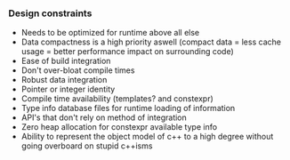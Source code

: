 ### Design constraints
 - Needs to be optimized for runtime above all else
 - Data compactness is a high priority aswell (compact data = less cache usage = better performance impact on surrounding code)
 - Ease of build integration
 - Don't over-bloat compile times
 - Robust data integration
  - Pointer or integer identity
  - Compile time availability (templates? and constexpr)
  - Type info database files for runtime loading of information
  - API's that don't rely on method of integration
  - Zero heap allocation for constexpr available type info
 - Ability to represent the object model of c++ to a high degree without going overboard on stupid c++isms 
